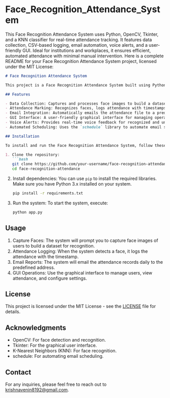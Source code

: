 # Face_Recognition_Attendance_System
This Face Recognition Attendance System uses Python, OpenCV, Tkinter, and a KNN classifier for real-time attendance tracking. It features data collection, CSV-based logging, email automation, voice alerts, and a user-friendly GUI. Ideal for institutions and workplaces, it ensures efficient, automated attendance with minimal manual intervention.
Here is a complete README for your Face Recognition Attendance System project, licensed under the MIT License:

```markdown
# Face Recognition Attendance System

This project is a Face Recognition Attendance System built using Python and machine learning. It leverages OpenCV for real-time face detection, Tkinter for the graphical user interface (GUI), and a K-Nearest Neighbors (KNN) classifier for face recognition. The system collects user data, stores it securely, and marks attendance by recognizing faces in real-time.

## Features

- Data Collection: Captures and processes face images to build a dataset for recognition.
- Attendance Marking: Recognizes faces, logs attendance with timestamps, and stores data in CSV format.
- Email Integration: Automatically emails the attendance file to a predefined address daily.
- GUI Interface: A user-friendly graphical interface for managing operations.
- Voice Alerts: Provides real-time voice feedback for recognized and unknown faces.
- Automated Scheduling: Uses the `schedule` library to automate email sending.

## Installation

To install and run the Face Recognition Attendance System, follow these steps:

1. Clone the repository:
   ```bash
   git clone https://github.com/your-username/face-recognition-attendance.git
   cd face-recognition-attendance
   ```

2. Install dependencies:
   You can use `pip` to install the required libraries. Make sure you have Python 3.x installed on your system.
   ```bash
   pip install -r requirements.txt
   ```

3. Run the system:
   To start the system, execute:
   ```bash
   python app.py
   ```

## Usage

1. Capture Faces: The system will prompt you to capture face images of users to build a dataset for recognition.
2. Attendance Logging: When the system detects a face, it logs the attendance with the timestamp.
3. Email Reports: The system will email the attendance records daily to the predefined address.
4. GUI Operations: Use the graphical interface to manage users, view attendance, and configure settings.

## License

This project is licensed under the MIT License - see the [LICENSE](LICENSE) file for details.

## Acknowledgments

- OpenCV: For face detection and recognition.
- Tkinter: For the graphical user interface.
- K-Nearest Neighbors (KNN): For face recognition.
- schedule: For automating email scheduling.

## Contact

For any inquiries, please feel free to reach out to krishnavenin8192@gmail.com.

